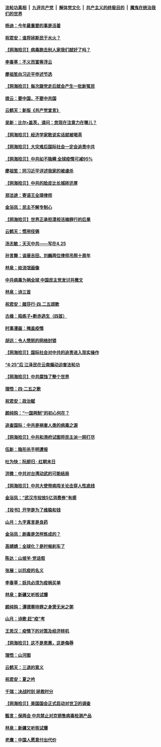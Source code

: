 ####  [法轮功真相](../../../../basic/blob/master/README.md?t=05050031) &nbsp;|&nbsp; [九评共产党](../../../../9ping.md/blob/master/README.md?t=05050031) &nbsp;|&nbsp; [解体党文化](../../../../jtdwh.md/blob/master/README.md?t=05050031)  &nbsp;|&nbsp; [共产主义的终极目的](../../../../gczydzjmd.md/blob/master/README.md?t=05050031) &nbsp;|&nbsp; [魔鬼在统治我们的世界](../../../../mgztzwmdsj.md/blob/master/README.md?t=05050031) 

#### [杨迪：今年最重要的事是活着](../pages/nsc993/n12081363.md?t=05050031) 

#### [祝君安：谁将拯斯民于水火？](../pages/nsc993/n12081163.md?t=05050031) 

#### [【网海拾贝】病毒跑去别人家我们就好了吗？](../pages/nsc993/n12080477.md?t=05050031) 

#### [李春草：不义而富等浮云](../pages/nsc993/n12080314.md?t=05050031) 

#### [廖祖笙向习近平申述节选](../pages/nsc993/n12080021.md?t=05050031) 

#### [【网海拾贝】每次跟党走后就会产生一批新冤民](../pages/nsc993/n12078963.md?t=05050031) 

#### [拨云：要中国，不要中共国](../pages/nsc993/n12078635.md?t=05050031) 

#### [云鹤天：新版《共产党宣言》](../pages/nsc993/n12078564.md?t=05050031) 

#### [吴新：比尔•盖茨，请问：您现在注意力在哪儿？](../pages/nsc993/n12078454.md?t=05050031) 

#### [【网海拾贝】经济学家敢说实话就被喝茶](../pages/nsc993/n12077220.md?t=05050031) 

#### [【网海拾贝】大灾难后国际社会一定会追责中共](../pages/nsc993/n12075336.md?t=05050031) 

#### [【网海拾贝】中共如不隐瞒 全球疫情可减95%](../pages/nsc993/n12072214.md?t=05050031) 

#### [廖祖笙：同习近平详述我家的被虐杀](../pages/nsc993/n12069654.md?t=05050031) 

#### [【网海拾贝】中共的脸皮比长城砖还厚](../pages/nsc993/n12069635.md?t=05050031) 

#### [郑法途：寄语王全璋律师](../pages/nsc993/n12068788.md?t=05050031) 

#### [金浴凤：民主不解专制心](../pages/nsc993/n12068775.md?t=05050031) 

#### [【网海拾贝】世界正承担漠视活摘罪行的后果](../pages/nsc993/n12066309.md?t=05050031) 

#### [云鹤天：惯用伎俩](../pages/nsc993/n12063842.md?t=05050031) 

#### [汤志敏：天灭中共——写在4.25](../pages/nsc993/n12063146.md?t=05050031) 

#### [孙言舞：谈唐吉田、刘巍两位律师吊照十周年](../pages/nsc993/n12062974.md?t=05050031) 

#### [林泉：给流氓画像](../pages/nsc993/n12062932.md?t=05050031) 

#### [中共病毒为祸全球  中国民主党发讨共檄文](../pages/nsc993/n12062827.md?t=05050031) 

#### [林泉：诗三首](../pages/nsc993/n12062782.md?t=05050031) 

#### [祝君安：踏莎行·四.二五颂歌](../pages/nsc993/n12061559.md?t=05050031) 

#### [古缘：捣练子•断赤逃生（四首）](../pages/nsc993/n12056236.md?t=05050031) 

#### [时事漫画：掩盖疫情](../pages/nsc993/n12056208.md?t=05050031) 

#### [胡远：令人愤怒的网络封锁](../pages/nsc993/n12054084.md?t=05050031) 

#### [【网海拾贝】国际社会对中共的追责进入现实操作](../pages/nsc993/n12053870.md?t=05050031) 

#### [“4·25”后 江泽民在云南煽动迫害法轮功](../pages/nsc993/n12052774.md?t=05050031) 

#### [【网海拾贝】中共腐蚀了整个世界](../pages/nsc993/n12051803.md?t=05050031) 

#### [理悟：四·二五之歌](../pages/nsc993/n12051683.md?t=05050031) 

#### [祝君安：政治赋](../pages/nsc993/n12051480.md?t=05050031) 

#### [颜纯钩：“一国两制”的初心何在？](../pages/nsc993/n12050727.md?t=05050031) 

#### [追查国际：中共是祸害人类的病毒之源](../pages/nsc993/n12048938.md?t=05050031) 

#### [【网海拾贝】中共和港府试图将民主派一网打尽](../pages/nsc993/n12048622.md?t=05050031) 

#### [伍新：隐形杀手明遭报](../pages/nsc993/n12047642.md?t=05050031) 

#### [吐为快：阮郎归 · 红朝末日](../pages/nsc993/n12047629.md?t=05050031) 

#### [洪微：中共对台湾动武的可能结局](../pages/nsc993/n12046050.md?t=05050031) 

#### [【网海拾贝】中共大使带病闯关论击穿人性底线](../pages/nsc993/n12045886.md?t=05050031) 

#### [金浴凤：“武汉市投放5亿消费券”有感](../pages/nsc993/n12045563.md?t=05050031) 

#### [【投书】开学是为了维稳和钱](../pages/nsc993/n12045013.md?t=05050031) 

#### [山月：九字真言是良药](../pages/nsc993/n12044842.md?t=05050031) 

#### [金浴凤：剧毒是怎样炼成的？](../pages/nsc993/n12044835.md?t=05050031) 

#### [高婧婧：全球化？是时候刹车了](../pages/nsc993/n12044809.md?t=05050031) 

#### [陈达：山坡羊·党话假](../pages/nsc993/n12044764.md?t=05050031) 

#### [张展：以抗疫的名义](../pages/nsc993/n12044611.md?t=05050031) 

#### [李春草：妖共必须为疫祸买单](../pages/nsc993/n12042505.md?t=05050031) 

#### [林泉：新疆又听核试爆](../pages/nsc993/n12042501.md?t=05050031) 

#### [颜纯钩：谭德塞待罪之身煲无米之粥](../pages/nsc993/n12042390.md?t=05050031) 

#### [山月：诗歌 赶“疫”考](../pages/nsc993/n12041241.md?t=05050031) 

#### [王思汉：疫情下的对策及经济转机](../pages/nsc993/n12041228.md?t=05050031) 

#### [【网海拾贝】这不是恩惠，这是侮辱](../pages/nsc993/n12041118.md?t=05050031) 

#### [理悟：山河图](../pages/nsc993/n12040825.md?t=05050031) 

#### [云鹤天：三退的意义](../pages/nsc993/n12040774.md?t=05050031) 

#### [祝君安：夏之吟](../pages/nsc993/n12040754.md?t=05050031) 

#### [千瑞：决战时刻 拯救时分](../pages/nsc993/n12039912.md?t=05050031) 

#### [【网海拾贝】美国国会正式启动对世卫的调查](../pages/nsc993/n12037727.md?t=05050031) 

#### [甄言：保两会 中共禁止对京销售病毒检测产品](../pages/nsc993/n12037606.md?t=05050031) 

#### [林泉：新疆又听核试爆](../pages/nsc993/n12037325.md?t=05050031) 

#### [老鹰：中国人愿意付出代价](../pages/nsc993/n12035994.md?t=05050031) 

